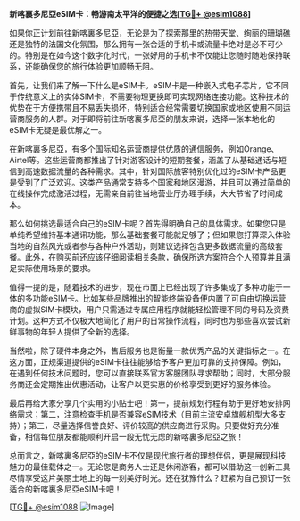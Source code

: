 **新喀裏多尼亞eSIM卡：畅游南太平洋的便捷之选[[TG💪+ @esim1088](https://t.me/s/esim1088)]**

如果你正计划前往新喀裏多尼亞，无论是为了探索那里的热带天堂、绚丽的珊瑚礁还是独特的法国文化氛围，那么拥有一张合适的手机卡或流量卡绝对是必不可少的。特别是在如今这个数字化时代，一张好用的手机卡不仅能让您随时随地保持联系，还能确保您的旅行体验更加顺畅无阻。

首先，让我们来了解一下什么是eSIM卡。eSIM卡是一种嵌入式电子芯片，它不同于传统意义上的实体SIM卡，不需要物理更换即可实现网络连接功能。这种技术的优势在于方便携带且不易丢失损坏，特别适合经常需要切换国家或地区使用不同运营商服务的人群。对于即将前往新喀裏多尼亞的朋友来说，选择一张本地化的eSIM卡无疑是最优解之一。

在新喀裏多尼亞，有多个国际知名运营商提供优质的通信服务，例如Orange、Airtel等。这些运营商都推出了针对游客设计的短期套餐，涵盖了从基础通话与短信到高速数据流量的各种需求。其中，针对国际旅客特别优化过的eSIM卡产品更是受到了广泛欢迎。这类产品通常支持多个国家和地区漫游，并且可以通过简单的在线操作完成激活过程，无需亲自前往当地营业厅办理手续，大大节省了时间成本。

那么如何挑选最适合自己的eSIM卡呢？首先得明确自己的具体需求。如果您只是单纯希望维持基本通讯功能，那么基础套餐可能就足够了；但如果您打算深入体验当地的自然风光或者参与各种户外活动，则建议选择包含更多数据流量的高级套餐。此外，在购买前还应该仔细阅读相关条款，确保所选方案符合个人预算并且满足实际使用场景的要求。

值得一提的是，随着技术的进步，现在市面上已经出现了许多集成了多种功能于一体的多功能eSIM卡。比如某些品牌推出的智能终端设备便内置了可自由切换运营商的虚拟SIM卡模块，用户只需通过专属应用程序就能轻松管理不同的号码及资费计划。这种方式不仅极大地简化了用户的日常操作流程，同时也为那些喜欢尝试新鲜事物的年轻人提供了全新的选择。

当然啦，除了硬件本身之外，售后服务也是衡量一款优秀产品的关键指标之一。在这方面，正规渠道提供的eSIM卡往往能够给予客户更加可靠的支持保障。例如，在遇到任何技术问题时，您可以直接联系官方客服团队寻求帮助；同时，大部分服务商还会定期推出优惠活动，让客户以更实惠的价格享受到更好的服务体验。

最后再给大家分享几个实用的小贴士吧！第一，提前规划行程有助于更好地安排网络需求；第二，注意检查手机是否兼容eSIM技术（目前主流安卓旗舰机型大多支持）；第三，尽量选择信誉良好、评价较高的供应商进行采购。只要做好充分准备，相信每位朋友都能顺利开启一段无忧无虑的新喀裏多尼亞之旅！

总而言之，新喀裏多尼亞的eSIM卡不仅是现代旅行者的理想伴侣，更是展现科技魅力的最佳载体之一。无论您是商务人士还是休闲游客，都可以借助这一创新工具尽情享受这片美丽土地上的每一刻美好时光。还在犹豫什么？赶紧为自己预订一张适合的新喀裏多尼亞eSIM卡吧！

[[TG💪+ @esim1088](https://t.me/s/esim1088) ![Image](https://i.postimg.cc/4NQfJmqS/Snipaste-2025-05-13-00-14-12.png)]